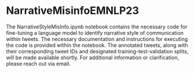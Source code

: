 # NarrativeMisinfoEMNLP23
The NarrativeStyleMisInfo.ipynb notebook contains the necessary code for fine-tuning a language model to identify narrative style of communication within tweets. The necessary documentation and instructions for executing the code is provided within the notebook. The annotated tweets, along with their corresponding tweet IDs and designated training-test-validation splits, will be made available shortly. For additional information or clarification, please reach out via email.
